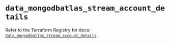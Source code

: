 # `data_mongodbatlas_stream_account_details`

Refer to the Terraform Registry for docs: [`data_mongodbatlas_stream_account_details`](https://registry.terraform.io/providers/mongodb/mongodbatlas/1.37.0/docs/data-sources/stream_account_details).
